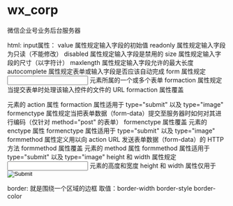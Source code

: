 # wx_corp
微信企业号业务后台服务器

html:
input属性：
    value 属性规定输入字段的初始值
    readonly 属性规定输入字段为只读（不能修改）
    disabled 属性规定输入字段是禁用的
    size 属性规定输入字段的尺寸（以字符计）
    maxlength 属性规定输入字段允许的最大长度
    autocomplete 属性规定表单或输入字段是否应该自动完成
    form 属性规定 <input> 元素所属的一个或多个表单
    formaction 属性规定当提交表单时处理该输入控件的文件的 URL
        formaction 属性覆盖 <form> 元素的 action 属性
        formaction 属性适用于 type="submit" 以及 type="image"
    formenctype 属性规定当把表单数据（form-data）提交至服务器时如何对其进行编码（仅针对 method="post" 的表单）
        formenctype 属性覆盖 <form> 元素的 enctype 属性
        formenctype 属性适用于 type="submit" 以及 type="image"
    formmethod 属性定义用以向 action URL 发送表单数据（form-data）的 HTTP 方法
        formmethod 属性覆盖 <form> 元素的 method 属性
        formmethod 属性适用于 type="submit" 以及 type="image"
    height 和 width 属性规定 <input> 元素的高度和宽度
    height 和 width 属性仅用于 <input type="image">

border: 就是围绕一个区域的边框 取值：border-width border-style border-color 
